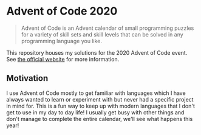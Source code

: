 # Advent of Code 2020

> Advent of Code is an Advent calendar of small programming puzzles for a variety of skill sets and skill levels that can be solved in any programming language you like.

This repository houses my solutions for the 2020 Advent of Code event. See [the official website](https://adventofcode.com/2020) for more information.

## Motivation

I use Advent of Code mostly to get familiar with languages which I have always wanted to learn or experiment with but never had a specific project in mind for. This is a fun way to keep up with modern languages that I don't get to use in my day to day life! I usually get busy with other things and don't manage to complete the entire calendar, we'll see what happens this year!
